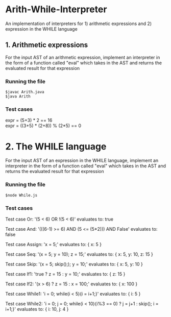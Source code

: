 # Arith-While-Interpreter
An implementation of interpreters for 1) arithmetic expressions and 2) expression in the WHILE language

## 1. Arithmetic expressions
For the input AST of an arithmetic expression, implement an interpreter in the form of a function called "eval" which takes in the AST and returns the evaluated result for that expression

### Running the file

`$javac Arith.java` <br />
`$java Arith`

### Test cases

expr = (5+3) * 2 == 16 <br />
expr = ((3+5) * (2+8)) % (2*5) == 0

# 2. The WHILE language
For the input AST of an expression in the WHILE language, implement an interpreter in the form of a function called "eval" which takes in the AST and returns the evaluated result for that expression

### Running the file
`$node While.js`

### Test cases
Test case Or: '(5 < 6) OR !(5 < 6)' evaluates to: true

Test case And: '(((6-1) >= 6) AND (5 <= (5*2))) AND False' evaluates to: false

Test case Assign: 'x = 5;' evaluates to: { x: 5 }

Test case Seq: '(x = 5; y = 10); z = 15;' evaluates to: { x: 5, y: 10, z: 15 }

Test case Skip: '(x = 5; skip();); y = 10;' evaluates to: { x: 5, y: 10 }

Test case If1: 'true ? z = 15 : y = 10;' evaluates to: { z: 15 }

Test case If2: '(x > 6) ? z = 15 : x = 100;' evaluates to: { x: 100 }

Test case While1: 'i = 0; while(i < 5){i = i+1;}' evaluates to: { i: 5 }

Test case While2: 'i = 0; j = 0; while(i < 10){i%3 == 0) ? j = j+1 : skip(); i = i+1;}' evaluates to: { i: 10, j: 4 }
